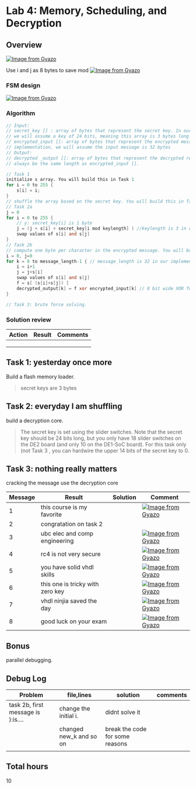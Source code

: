 # Lab 4: Memory, Scheduling, and Decryption

## Overview

[![Image from Gyazo](https://i.gyazo.com/3a5cb2fa9388383a5479883fe7e37fde.png)](https://gyazo.com/3a5cb2fa9388383a5479883fe7e37fde)

Use i and j as 8 bytes to save mod
[![Image from Gyazo](https://i.gyazo.com/37200c3c5c29fbb3ae1925e2e5261fba.png)](https://gyazo.com/37200c3c5c29fbb3ae1925e2e5261fba)

### FSM design

[![Image from Gyazo](https://i.gyazo.com/82ef7f958bfd5b7a95f36125775c2362.png)](https://gyazo.com/82ef7f958bfd5b7a95f36125775c2362)

### Algorithm

```v
// Input:
// secret_key [] : array of bytes that represent the secret key. In our implementation,
// we will assume a key of 24 bits, meaning this array is 3 bytes long
// encrypted_input []: array of bytes that represent the encrypted message. In our
// implementation, we will assume the input message is 32 bytes
// Output:
// decrypted _output []: array of bytes that represent the decrypted result. This will
// always be the same length as encrypted_input [].

// Task 1
initialize s array. You will build this in Task 1
for i = 0 to 255 {
    s[i] = i;
}
// shuffle the array based on the secret key. You will build this in Task 2
// Task 2a
j = 0
for i = 0 to 255 {
    // y: secret_key[i] is 1 byte
    j = (j + s[i] + secret_key[i mod keylength] ) //keylength is 3 in our impl.
    swap values of s[i] and s[j]
}
// Task 2b
// compute one byte per character in the encrypted message. You will build this in Task 2
i = 0, j=0
for k = 0 to message_length-1 { // message_length is 32 in our implementation
    i = i+1
    j = j+s[i]
    swap values of s[i] and s[j]
    f = s[ (s[i]+s[j]) ]
    decrypted_output[k] = f xor encrypted_input[k] // 8 bit wide XOR function
}

// Task 3: brute force solving. 

```

### Solution review

| Action |Result   | Comments |
|---|---|---|
|   |   | |
|   |   | |
|   |   | |


## Task 1: yesterday once more

Build a flash memory loader. 
> secret keys are 3 bytes

## Task 2: everyday I am shuffling

build a decryption core.

> The secret key is set using the slider switches. Note that the secret key should be 24 bits long, but you only have 18 slider switches on the DE2 board (and only 10 on the DE1-SoC board). For this task only (not Task 3 , you can hardwire the upper 14 bits of the secret key to 0.


## Task 3: nothing really matters

cracking the message use the decryption core

|Message   |Result | Solution    | Comment |
|---|---|---|---|
| 1  |this course is my favorite   | | [![Image from Gyazo](https://i.gyazo.com/634c1422cee0c2757441b3bde5bd3b0a.png)](https://gyazo.com/634c1422cee0c2757441b3bde5bd3b0a)|
| 2  | congratation on task 2   | | |
| 3  | ubc elec and comp engineering   | | [![Image from Gyazo](https://i.gyazo.com/117fcd7700ff7d0721f0a22a37a4d4fb.png)](https://gyazo.com/117fcd7700ff7d0721f0a22a37a4d4fb)|
|4 | rc4 is not very secure ||[![Image from Gyazo](https://i.gyazo.com/378d4cafb808f7742b246777e47d285e.png)](https://gyazo.com/378d4cafb808f7742b246777e47d285e) | 
|5 | you have solid vhdl skills | | [![Image from Gyazo](https://i.gyazo.com/d86fe04622db00981204001a8e2579a4.png)](https://gyazo.com/d86fe04622db00981204001a8e2579a4)|
|6 |this one is tricky with zero key |  | [![Image from Gyazo](https://i.gyazo.com/5ca1e9cdb45c1a50d7335c535df6aa75.png)](https://gyazo.com/5ca1e9cdb45c1a50d7335c535df6aa75)| 
|7 | vhdl ninjia saved the day | | [![Image from Gyazo](https://i.gyazo.com/9ab994ffe5a59cd36e178ba12a58d155.png)](https://gyazo.com/9ab994ffe5a59cd36e178ba12a58d155)|
| 8 |good luck on your exam| |[![Image from Gyazo](https://i.gyazo.com/2fc1912b8605fb715c7958c6cdd2d500.png)](https://gyazo.com/2fc1912b8605fb715c7958c6cdd2d500)| 

## Bonus

parallel debugging. 


## Debug Log

|Problem|file,lines|solution| comments|
|---|---|---|---|
|task 2b, first message is ):is.... | change the initial i.  |didnt solve it | |
| | changed new_k and so on | break the code for some reasons | |
| | | | |

## Total hours

10
